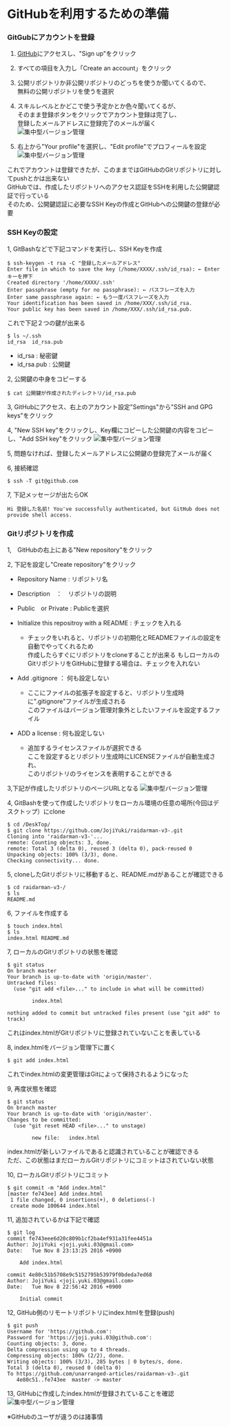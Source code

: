 # GitHubを利用するための準備

### GitGubにアカウントを登録

1. [GitHub](https://github.com/)にアクセスし、"Sign up"をクリック

2. すべての項目を入力し「Create an account」をクリック

3. 公開リポジトリか非公開リポジトリのどっちを使うか聞いてくるので、  
無料の公開リポジトリを使うを選択

4. スキルレベルとかどこで使う予定かとか色々聞いてくるが、  
そのまま登録ボタンをクリックでアカウント登録は完了し、  
登録したメールアドレスに登録完了のメールが届く
![集中型バージョン管理](./images/account.jpeg)

5. 右上から"Your profile"を選択し、"Edit profile"でプロフィールを設定
![集中型バージョン管理](./images/test.jpeg)

これでアカウントは登録できたが、このままではGitHubのGitリポジトリに対してpushとかは出来ない  
GitHubでは、作成したリポジトリへのアクセス認証をSSHを利用した公開鍵認証で行っている  
そのため、公開鍵認証に必要なSSH Keyの作成とGitHubへの公開鍵の登録が必要  

### SSH Keyの設定
1, GitBashなどで下記コマンドを実行し、SSH Keyを作成
```
$ ssh-keygen -t rsa -C "登録したメールアドレス"
Enter file in which to save the key (/home/XXXX/.ssh/id_rsa): ← Enterキーを押下
Created directory '/home/XXXX/.ssh'
Enter passphrase (empty for no passphrase): ← パスフレーズを入力
Enter same passphrase again: ← もう一度パスフレーズを入力
Your identification has been saved in /home/XXX/.ssh/id_rsa.
Your public key has been saved in /home/XXX/.ssh/id_rsa.pub.
```

これで下記２つの鍵が出来る
```
$ ls ~/.ssh
id_rsa  id_rsa.pub 
```

 - id_rsa : 秘密鍵
 - id_rsa.pub : 公開鍵

2, 公開鍵の中身をコピーする
```
$ cat 公開鍵が作成されたディレクトリ/id_rsa.pub
```
3, GitHubにアクセス、右上のアカウント設定"Settings"から"SSH and GPG keys"をクリック

4, "New SSH key"をクリックし、Key欄にコピーした公開鍵の内容をコピーし、"Add SSH key"をクリック
![集中型バージョン管理](./images/ssh.jpeg)

5, 問題なければ、登録したメールアドレスに公開鍵の登録完了メールが届く

6, 接続確認
```
$ ssh -T git@github.com
```

7, 下記メッセージが出たらOK
```
Hi 登録した名前! You've successfully authenticated, but GitHub does not provide shell access.
```

### Gitリポジトリを作成
1,　GitHubの右上にある"New repository"をクリック

2, 下記を設定し"Create repository"をクリック

 - Repository Name : リポジトリ名

 - Description　：　リポジトリの説明

 - Public　or Private : Publicを選択
 - Initialize this repositroy with a README : チェックを入れる
 	- チェックをいれると、リポジトリの初期化とREADMEファイルの設定を自動でやってくれるため  
 	作成したらすぐにリポジトリをcloneすることが出来る
 	もしローカルのGitリポジトリをGitHubに登録する場合は、チェックを入れない

 - Add .gitignore ： 何も設定しない
 	- ここにファイルの拡張子を設定すると、リポジトリ生成時に".gitignore"ファイルが生成される  
 	このファイルはバージョン管理対象外としたいファイルを設定するファイル

 - ADD a license : 何も設定しない
 	- 追加するライセンスファイルが選択できる  
 	ここを設定するとリポジトリ生成時にLICENSEファイルが自動生成され、  
 	このリポジトリのライセンスを表明することができる

3,下記が作成したリポジトリのページURLとなる
![集中型バージョン管理](./images/git-raidarman.jpeg)

4, GitBashを使って作成したリポジトリをローカル環境の任意の場所(今回はデスクトップ）にclone
```
$ cd /DeskTop/
$ git clone https://github.com/JojiYuki/raidarman-v3-.git
Cloning into 'raidarman-v3-'...
remote: Counting objects: 3, done.
remote: Total 3 (delta 0), reused 3 (delta 0), pack-reused 0
Unpacking objects: 100% (3/3), done.
Checking connectivity... done.
```

5, cloneしたGitリポジトリに移動すると、README.mdがあることが確認できる
```
$ cd raidarman-v3-/
$ ls
README.md
```

6, ファイルを作成する
```
$ touch index.html
$ ls
index.html README.md
```

7, ローカルのGitリポジトリの状態を確認
```
$ git status
On branch master
Your branch is up-to-date with 'origin/master'.
Untracked files:
  (use "git add <file>..." to include in what will be committed)

        index.html

nothing added to commit but untracked files present (use "git add" to track)
```

これはindex.htmlがGitリポジトリに登録されていないことを表している  

8, index.htmlをバージョン管理下に置く
```
$ git add index.html
```
これでindex.htmlの変更管理はGitによって保持されるようになった

9, 再度状態を確認
```
$ git status
On branch master
Your branch is up-to-date with 'origin/master'.
Changes to be committed:
  (use "git reset HEAD <file>..." to unstage)

        new file:   index.html

```
index.htmlが新しいファイルであると認識されていることが確認できる  
ただ、この状態はまだローカルGitリポジトリにコミットはされていない状態  

10, ローカルGitリポジトリにコミット
```
$ git commit -m "Add index.html"
[master fe743ee] Add index.html
 1 file changed, 0 insertions(+), 0 deletions(-)
 create mode 100644 index.html
```

11, 追加されているかは下記で確認
```
$ git log
commit fe743eee6d20c809b1cf2ba4ef931a31fee4451a
Author: JojiYuki <joji.yuki.03@gmail.com>
Date:   Tue Nov 8 23:13:25 2016 +0900

    Add index.html

commit 4e80c51b5708e9c5152795b53979f0bdeda7ed68
Author: JojiYuki <joji.yuki.03@gmail.com>
Date:   Tue Nov 8 22:56:42 2016 +0900

    Initial commit
```

12, GitHub側のリモートリポジトリにindex.htmlを登録(push)
```
$ git push
Username for 'https://github.com':
Password for 'https://joji.yuki.03@github.com':
Counting objects: 3, done.
Delta compression using up to 4 threads.
Compressing objects: 100% (2/2), done.
Writing objects: 100% (3/3), 285 bytes | 0 bytes/s, done.
Total 3 (delta 0), reused 0 (delta 0)
To https://github.com/unarranged-articles/raidarman-v3-.git
   4e80c51..fe743ee  master -> master

```

13, GitHubに作成したindex.htmlが登録されていることを確認
![集中型バージョン管理](./images/github002_push.jpeg)

※GitHubのユーザが違うのは諸事情
